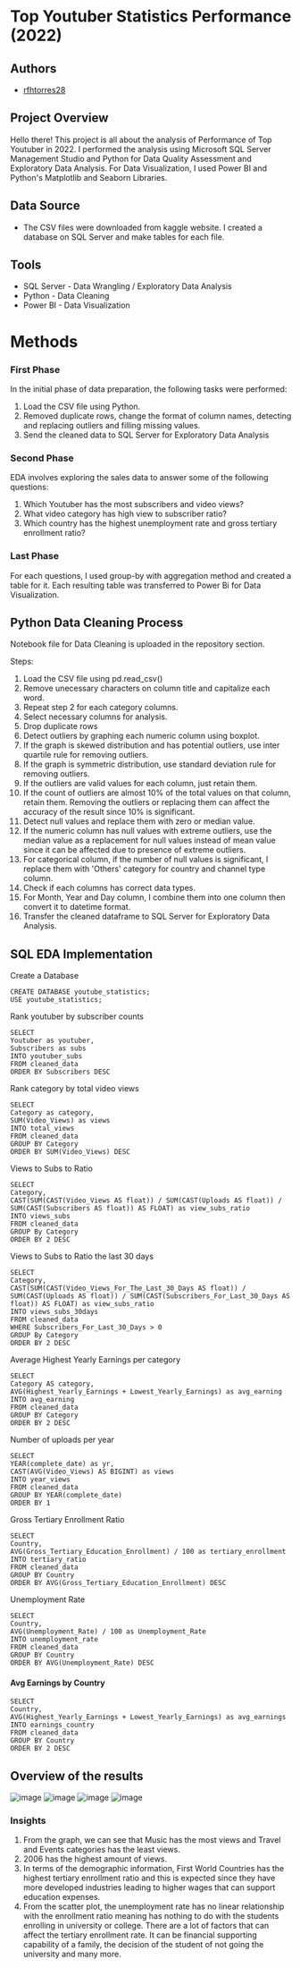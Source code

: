 # Top Youtuber Statistics Performance (2022)

## Authors
* [rfhtorres28](https://github.com/rfhtorres28)
  
## Project Overview
Hello there! This project is all about the analysis of Performance of Top Youtuber in 2022. I performed the analysis using Microsoft SQL Server Management Studio and Python for Data Quality Assessment and Exploratory Data Analysis. For Data Visualization, I used Power BI and Python's Matplotlib and Seaborn Libraries.  

## Data Source
* The CSV files were downloaded from kaggle website. I created a database on SQL Server and make tables for each file. 

## Tools 
* SQL Server - Data Wrangling / Exploratory Data Analysis
* Python - Data Cleaning 
* Power BI - Data Visualization

  
# Methods

### First Phase 
 In the initial phase of data preparation, the following tasks were performed: 

 1. Load the CSV file using Python.
 3. Removed duplicate rows, change the format of column names, detecting and replacing outliers and filling missing values.
 4. Send the cleaned data to SQL Server for Exploratory Data Analysis

### Second Phase
 EDA involves exploring the sales data to answer some of the following questions:

 1. Which Youtuber has the most subscribers and video views? 
 2. What video category has high view to subscriber ratio? 
 3. Which country has the highest unemployment rate and gross tertiary enrollment ratio?

### Last Phase
  For each questions, I used group-by with aggregation method and created a table for it. Each resulting table was transferred to Power Bi for Data Visualization. 

## Python Data Cleaning Process 
Notebook file for Data Cleaning is uploaded in the repository section. 

Steps: 

1. Load the CSV file using pd.read_csv()
2. Remove unecessary characters on column title and capitalize each word.
3. Repeat step 2 for each category columns.
4. Select necessary columns for analysis.
5. Drop duplicate rows
6. Detect outliers by graphing each numeric column using boxplot.
7. If the graph is skewed distribution and has potential outliers, use inter quartile rule for removing outliers.
8. If the graph is symmetric distribution, use standard deviation rule for removing outliers.
9. If the outliers are valid values for each column, just retain them.
10. If the count of outliers are almost 10% of the total values on that column, retain them. Removing the outliers or replacing them can affect the accuracy of the result since 10% is significant.
11. Detect null values and replace them with zero or median value.
12. If the numeric column has null values with extreme outliers, use the median value as a replacement for null values instead of mean value since it can be affected due to presence of extreme outliers.
13. For categorical column, if the number of null values is significant, I replace them with 'Others' category for country and channel type column.
14. Check if each columns has correct data types.
15. For Month, Year and Day column, I combine them into one column then convert it to datetime format.
16. Transfer the cleaned dataframe to SQL Server for Exploratory Data Analysis.

## SQL EDA Implementation 

Create a Database
```
CREATE DATABASE youtube_statistics;
USE youtube_statistics;
```

Rank youtuber by subscriber counts 
```
SELECT 
Youtuber as youtuber,
Subscribers as subs
INTO youtuber_subs
FROM cleaned_data
ORDER BY Subscribers DESC
```

Rank category by total video views 
```
SELECT 
Category as category,
SUM(Video_Views) as views
INTO total_views
FROM cleaned_data
GROUP BY Category
ORDER BY SUM(Video_Views) DESC
```



Views to Subs to Ratio
```
SELECT 
Category,
CAST(SUM(CAST(Video_Views AS float)) / SUM(CAST(Uploads AS float)) / SUM(CAST(Subscribers AS float)) AS FLOAT) as view_subs_ratio
INTO views_subs
FROM cleaned_data
GROUP By Category
ORDER BY 2 DESC
```

Views to Subs to Ratio the last 30 days
```
SELECT 
Category,
CAST(SUM(CAST(Video_Views_For_The_Last_30_Days AS float)) / SUM(CAST(Uploads AS float)) / SUM(CAST(Subscribers_For_Last_30_Days AS float)) AS FLOAT) as view_subs_ratio
INTO views_subs_30days
FROM cleaned_data
WHERE Subscribers_For_Last_30_Days > 0
GROUP By Category
ORDER BY 2 DESC
```

Average Highest Yearly Earnings per category
```
SELECT
Category AS category,
AVG(Highest_Yearly_Earnings + Lowest_Yearly_Earnings) as avg_earning
INTO avg_earning
FROM cleaned_data
GROUP BY Category
ORDER BY 2 DESC
```

Number of uploads per year
```
SELECT 
YEAR(complete_date) as yr,
CAST(AVG(Video_Views) AS BIGINT) as views
INTO year_views
FROM cleaned_data
GROUP BY YEAR(complete_date)
ORDER BY 1
```

Gross Tertiary Enrollment Ratio 
```
SELECT 
Country, 
AVG(Gross_Tertiary_Education_Enrollment) / 100 as tertiary_enrollment
INTO tertiary_ratio
FROM cleaned_data
GROUP BY Country
ORDER BY AVG(Gross_Tertiary_Education_Enrollment) DESC
```

Unemployment Rate
```
SELECT 
Country, 
AVG(Unemployment_Rate) / 100 as Unemployment_Rate
INTO unemployment_rate
FROM cleaned_data
GROUP BY Country
ORDER BY AVG(Unemployment_Rate) DESC
```

#### Avg Earnings by Country
```
SELECT
Country,
AVG(Highest_Yearly_Earnings + Lowest_Yearly_Earnings) as avg_earnings
INTO earnings_country
FROM cleaned_data
GROUP BY Country
ORDER BY 2 DESC

```

## Overview of the results

![image](https://github.com/rfhtorres28/youtube_statistics_analysis/assets/153373159/61186214-aba9-45bf-ae0d-7d2d6fb2f761)
![image](https://github.com/rfhtorres28/youtube_statistics_analysis/assets/153373159/86647b7c-64df-4684-8dad-17979bd6bc27)
![image](https://github.com/rfhtorres28/youtube_statistics_analysis/assets/153373159/d6bff16f-750a-4e2c-9be6-563ff3a21880)
![image](https://github.com/rfhtorres28/youtube_statistics_analysis/assets/153373159/93f38f9d-fab5-4afe-be91-f40120f914ec)



### Insights

1. From the graph, we can see that Music has the most views and Travel and Events categories has the least views.
2. 2006 has the highest amount of views.
3. In terms of the demographic information, First World Countries has the highest tertiary enrollment ratio and this is expected since they
have more developed industries leading to higher wages that can support education expenses.
4. From the scatter plot, the unemployment rate has no linear relationship with the enrollment ratio meaning has nothing to do with the students enrolling in university or college. There are a lot of factors that can affect the tertiary enrollment rate. It can be financial supporting capability of a family, the decision of the student of not going the university and many more. 
